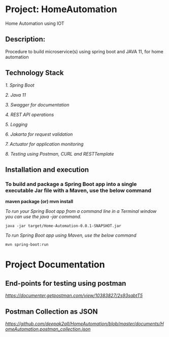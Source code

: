 # Project: HomeAutomation
Home Automation using IOT



## Description: 
Procedure to build microservice(s) using spring boot and JAVA 11, for home automation


## Technology Stack

*1. Spring Boot*

*2. Java 11*

*3. Swagger for documentation*

*4. REST API operations*

*5. Logging*

*6. Jakarta for request validation*

*7. Actuator for application monitoring*

*8. Testing using Postman, CURL and RESTTemplate*


## Installation and execution

### To build and package a Spring Boot app into a single executable Jar file with a Maven, use the below command
**maven package (or)  mvn install**


*To run your Spring Boot app from a command line in a Terminal window you can use the java -jar command.* 
```
java -jar target/Home-Automation-0.0.1-SNAPSHOT.jar
```

*To run Spring Boot app using Maven, use the below command*
```
mvn spring-boot:run 
```

# Project Documentation

## End-points for testing using postman

*https://documenter.getpostman.com/view/10383827/2s93sabtT5*

## Postman Collection as JSON

*https://github.com/deepak2all/HomeAutomation/blob/master/documents/HomeAutomation.postman_collection.json*

